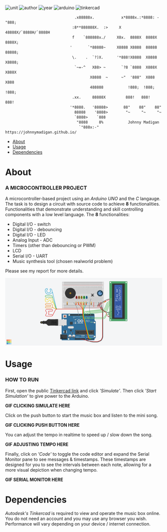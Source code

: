 ![unit](https://img.shields.io/badge/CAB202-Microprocessors%20and%20Digital%20Systems-ff69b4?style=plastic)
![author](https://img.shields.io/badge/Author-Johnny%20Madigan-yellow?style=plastic)
![year](https://img.shields.io/badge/Year-2020-lightgrey?style=plastic)
![arduino](https://img.shields.io/badge/Arduino-C/C++-informational?style=plastic&logo=arduino)
![tinkercad](https://img.shields.io/badge/Autodesk-Tinkercad-informational?style=plastic&logo=autodesk)

                                   .x88888x.            x*8888x.:*8888: -"888;                                   
                                  :8**888888X.  :>     X   48888X/`8888H/`8888H
                                  f    `888888x./     X8x.  8888X  8888X  8888X;
                                 '       `*88888~     X8888 X8888  88888  88888;
                                  \.    .  `?)X.      '*888!X8888  X8888  X8888;
                                   `~=-^   X88> ~       `?8 `8888  X888X  X888X
                                          X8888  ~      ~"  '888"  X888   X888
                                          488888           !888;  !888;  !888;
                                  .xx.     88888X         888!   888!   888!
                                 '*8888.   '88888>       88"    88"    88"
                                   88888    '8888>        "~     "~     "~
                                   `8888>    `888                       
                                    "8888     8%           Johnny Madigan
                                     `"888x:-"    https://johnnymadigan.github.io/

- [About](#about)
- [Usage](#usage)
- [Dependencies](#dependencies)

# About
### A MICROCONTROLLER PROJECT
A microcontroller-based project using an *Arduino UNO* and the *C* langauge. The task is to design a circuit with source code to achieve **8** functionalities. Functionalities that demonstrate understanding and skill controlling components with a low level language. The **8** functionalities:

- Digital I/O - switch
- Digital I/O - debouncing
- Digital I/O - LED
- Analog Input - ADC
- Timers (other than debouncing or PWM)
- LCD
- Serial I/O - UART
- Music synthesis tool (chosen realworld problem)

Please see my report for more details.

![circuit snapshot](/img/v6-undertale-musicbox-snapshot.png)

# Usage
### HOW TO RUN
First, open the public [Tinkercad link](https://www.tinkercad.com/things/6StnqF56pt9) and click *'Simulate'*. Then click *'Start Simulation'* to give power to the Arduino.

**GIF CLICKING SIMULATE HERE**

Click on the push button to start the music box and listen to the mini song.

**GIF CLICKING PUSH BUTTON HERE**

You can adjust the tempo in realtime to speed up / slow down the song.

**GIF ADJUSTING TEMPO HERE**

Finally, click on *'Code'* to toggle the code editor and expand the Serial Monitor pane to see messages & timestamps. These timestamps are designed for you to see the intervals between each note, allowing for a more visual depiction when changing tempo.

**GIF SERIAL MONITOR HERE**

# Dependencies
*Autodesk's Tinkercad* is required to view and operate the music box online. You do not need an account and you may use any browser you wish. Performance will vary depending on your device / internet connection.
